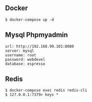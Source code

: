 ## Docker

    $ docker-compose up -d

## Mysql Phpmyadmin

    url: http://192.168.99.101:8080 
    server: mysql
    username: root
    password: webdevel
    database: espresso

## Redis

    $ docker-compose exec redis redis-cli
    $ 127.0.0.1:7379> keys *




